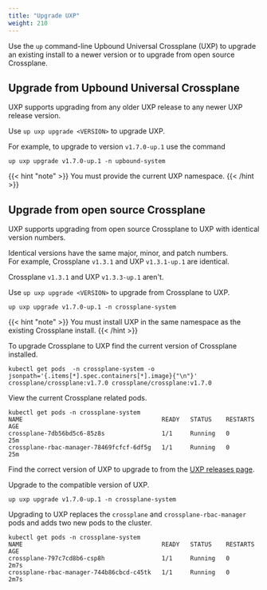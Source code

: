 ```yaml
---
title: "Upgrade UXP"
weight: 210
---
```


Use the `up` command-line Upbound Universal Crossplane (UXP) to upgrade an existing install to a newer version or to upgrade from open source Crossplane.

## Upgrade from Upbound Universal Crossplane
UXP supports upgrading from any older UXP release to any newer UXP release version.

Use `up uxp upgrade <VERSION>` to upgrade UXP.

For example, to upgrade to version `v1.7.0-up.1` use the command 
```shell
up uxp upgrade v1.7.0-up.1 -n upbound-system
```

{{< hint "note" >}}
You must provide the current UXP namespace.
{{< /hint >}}

## Upgrade from open source Crossplane
UXP supports upgrading from open source Crossplane to UXP with identical version numbers.  

Identical versions have the same major, minor, and patch numbers.  
For example, Crossplane `v1.3.1` and UXP `v1.3.1-up.1` are identical.  
  
Crossplane `v1.3.1` and UXP `v1.3.3-up.1` aren't.

Use `up uxp upgrade <VERSION>` to upgrade from Crossplane to UXP.

```shell
up uxp upgrade v1.7.0-up.1 -n crossplane-system
```
{{< hint "note" >}}
You must install UXP in the same namespace as the existing Crossplane install.
{{< /hint >}}

To upgrade Crossplane to UXP find the current version of Crossplane installed.

```shell
kubectl get pods  -n crossplane-system -o jsonpath='{.items[*].spec.containers[*].image}{"\n"}'
crossplane/crossplane:v1.7.0 crossplane/crossplane:v1.7.0
```

View the current Crossplane related pods.
```shell
kubectl get pods -n crossplane-system
NAME                                       READY   STATUS    RESTARTS   AGE
crossplane-7db56bd5c6-85z8s                1/1     Running   0          25m
crossplane-rbac-manager-78469fcfcf-6df5g   1/1     Running   0          25m
```

Find the correct version of UXP to upgrade to from the [UXP releases page](https://github.com/upbound/universal-crossplane/releases).

Upgrade to the compatible version of UXP.
```shell
up uxp upgrade v1.7.0-up.1 -n crossplane-system
```

Upgrading to UXP replaces the `crossplane` and `crossplane-rbac-manager` pods and adds two new pods to the cluster.

```shell
kubectl get pods -n crossplane-system
NAME                                       READY   STATUS    RESTARTS     AGE
crossplane-797c7cd8b6-csp8h                1/1     Running   0            2m7s
crossplane-rbac-manager-744b86cbcd-c45tk   1/1     Running   0            2m7s
```

